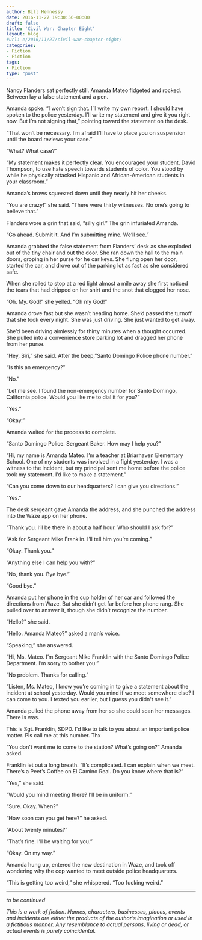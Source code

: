 ```yaml
---
author: Bill Hennessy
date: 2016-11-27 19:30:56+00:00
draft: false
title: 'Civil War: Chapter Eight'
layout: blog
#url: e/2016/11/27/civil-war-chapter-eight/
categories:
- Fiction
- Fiction
tags:
- Fiction
type: "post"
---
```


Nancy Flanders sat perfectly still. Amanda Mateo fidgeted and rocked. Between lay a false statement and a pen.

Amanda spoke. “I won’t sign that. I’ll write my own report. I should have spoken to the police yesterday. I’ll write my statement and give it you right now. But I’m not signing that,” pointing toward the statement on the desk.

“That won’t be necessary. I’m afraid I’ll have to place you on suspension until the board reviews your case.”

“What? What case?”

“My statement makes it perfectly clear. You encouraged your student, David Thompson, to use hate speech towards students of color. You stood by while he physically attacked Hispanic and African-American students in your classroom.”

Amanda’s brows squeezed down until they nearly hit her cheeks.

“You are crazy!” she said. “There were thirty witnesses. No one’s going to believe that.”

Flanders wore a grin that said, “silly girl.” The grin infuriated Amanda.

“Go ahead. Submit it. And I’m submitting mine. We’ll see.”

Amanda grabbed the false statement from Flanders’ desk as she exploded out of the tiny chair and out the door. She ran down the hall to the main doors, groping in her purse for he car keys. She flung open her door, started the car, and drove out of the parking lot as fast as she considered safe.

When she rolled to stop at a red light almost a mile away she first noticed the tears that had dripped on her shirt and the snot that clogged her nose.

“Oh. My. God!” she yelled. “Oh my God!”

Amanda drove fast but she wasn’t heading home. She’d passed the turnoff that she took every night. She was just driving. She just wanted to get away.

She’d been driving aimlessly for thirty minutes when a thought occurred. She pulled into a convenience store parking lot and dragged her phone from her purse.

“Hey, Siri,” she said. After the beep,”Santo Domingo Police phone number.”

“Is this an emergency?”

“No.”

“Let me see. I found the non-emergency number for Santo Domingo, California police. Would you like me to dial it for you?”

“Yes.”

“Okay.”

Amanda waited for the process to complete.

“Santo Domingo Police. Sergeant Baker. How may I help you?”

“Hi, my name is Amanda Mateo. I’m a teacher at Briarhaven Elementary School. One of my students was involved in a fight yesterday. I was a witness to the incident, but my principal sent me home before the police took my statement. I’d like to make a statement.”

“Can you come down to our headquarters? I can give you directions.”

“Yes.”

The desk sergeant gave Amanda the address, and she punched the address into the Waze app on her phone.

“Thank you. I’ll be there in about a half hour. Who should I ask for?”

“Ask for Sergeant Mike Franklin. I’ll tell him you’re coming.”

“Okay. Thank you.”

“Anything else I can help you with?”

“No, thank you. Bye bye.”

“Good bye.”

Amanda put her phone in the cup holder of her car and followed the directions from Waze. But she didn’t get far before her phone rang. She pulled over to answer it, though she didn’t recognize the number.

“Hello?” she said.

“Hello. Amanda Mateo?” asked a man’s voice.

“Speaking,” she answered.

“Hi, Ms. Mateo. I’m Sergeant Mike Franklin with the Santo Domingo Police Department. I’m sorry to bother you.”

“No problem. Thanks for calling.”

“Listen, Ms. Mateo, I know you’re coming in to give a statement about the incident at school yesterday. Would you mind if we meet somewhere else? I can come to you. I texted you earlier, but I guess you didn't see it.”

Amanda pulled the phone away from her so she could scan her messages. There is was.



> 
  This is Sgt. Franklin, SDPD. I'd like to talk to you about an important police matter. Pls call me at this number. Thx




“You don't want me to come to the station? What’s going on?” Amanda asked.

Franklin let out a long breath. “It’s complicated. I can explain when we meet. There’s a Peet’s Coffee on El Camino Real. Do you know where that is?”

“Yes,” she said.

“Would you mind meeting there? I’ll be in uniform.”

“Sure. Okay. When?”

“How soon can you get here?” he asked.

“About twenty minutes?”

“That’s fine. I’ll be waiting for you.”

“Okay. On my way.”

Amanda hung up, entered the new destination in Waze, and took off wondering why the cop wanted to meet outside police headquarters.

“This is getting too weird,” she whispered. “Too fucking weird.”



* * *



_to be continued_

_This is a work of fiction. Names, characters, businesses, places, events and incidents are either the products of the author’s imagination or used in a fictitious manner. Any resemblance to actual persons, living or dead, or actual events is purely coincidental._
